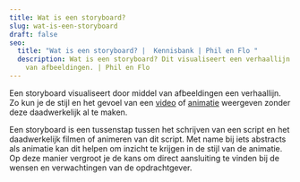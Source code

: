 ```yaml
---
title: Wat is een storyboard?
slug: wat-is-een-storyboard
draft: false
seo:
  title: "Wat is een storyboard? |  Kennisbank | Phil en Flo "
  description: Wat is een storyboard? Dit visualiseert een verhaallijn door middel
    van afbeeldingen. | Phil en Flo
---
```

Een storyboard visualiseert door middel van afbeeldingen een verhaallijn. Zo kun je de stijl en het gevoel van een [video](https://www.philenflo.nl/oplossingen/video-laten-maken/) of [animatie](https://www.philenflo.nl/oplossingen/animatie-laten-maken/) weergeven zonder deze daadwerkelijk al te maken.

Een storyboard is een tussenstap tussen het schrijven van een script en het daadwerkelijk filmen of animeren van dit script. Met name bij iets abstracts als animatie kan dit helpen om inzicht te krijgen in de stijl van de animatie. Op deze manier vergroot je de kans om direct aansluiting te vinden bij de wensen en verwachtingen van de opdrachtgever.